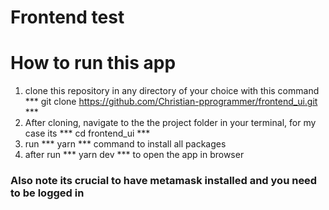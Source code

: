 # Frontend test
# How to run this app
1. clone this repository in any directory of your choice with this command *** git clone https://github.com/Christian-pprogrammer/frontend_ui.git ***
2. After cloning, navigate to the the project folder in your terminal, for my case its *** cd frontend_ui ***
3. run *** yarn *** command to install all packages
4. after run *** yarn dev *** to open the app in browser

### Also note its crucial to have metamask installed and you need to be logged in